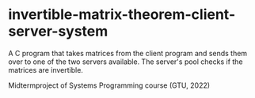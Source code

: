 # invertible-matrix-theorem-client-server-system

A C program that takes matrices from the client program and sends them over to one of the two servers available. The server's pool checks if the matrices are invertible.

Midtermproject of Systems Programming course (GTU, 2022)
